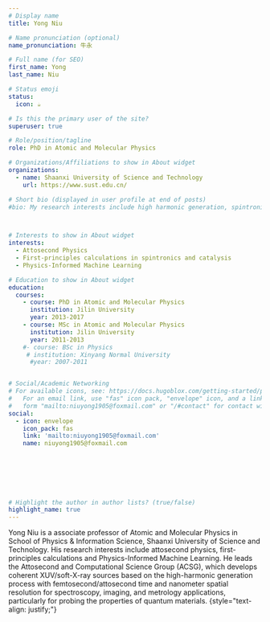 ```yaml
---
# Display name
title: Yong Niu

# Name pronunciation (optional)
name_pronunciation: 牛永 

# Full name (for SEO)
first_name: Yong
last_name: Niu

# Status emoji
status:
  icon: ☕️

# Is this the primary user of the site?
superuser: true

# Role/position/tagline
role: PhD in Atomic and Molecular Physics

# Organizations/Affiliations to show in About widget
organizations:
  - name: Shaanxi University of Science and Technology
    url: https://www.sust.edu.cn/

# Short bio (displayed in user profile at end of posts)
#bio: My research interests include high harmonic generation, spintronics and density functional theory.



# Interests to show in About widget
interests:
  - Attosecond Physics
  - First-principles calculations in spintronics and catalysis
  - Physics-Informed Machine Learning

# Education to show in About widget
education:
  courses:
    - course: PhD in Atomic and Molecular Physics
      institution: Jilin University
      year: 2013-2017
    - course: MSc in Atomic and Molecular Physics
      institution: Jilin University
      year: 2011-2013
    #- course: BSc in Physics
     # institution: Xinyang Normal University
      #year: 2007-2011


# Social/Academic Networking
# For available icons, see: https://docs.hugoblox.com/getting-started/page-builder/#icons
#   For an email link, use "fas" icon pack, "envelope" icon, and a link in the
#   form "mailto:niuyong1905@foxmail.com" or "/#contact" for contact widget.
social:
  - icon: envelope
    icon_pack: fas
    link: 'mailto:niuyong1905@foxmail.com'
    name: niuyong1905@foxmail.com
    
   
   

 
  

# Highlight the author in author lists? (true/false)
highlight_name: true
---
```


Yong Niu is a associate professor of Atomic and Molecular Physics in School of Physics & Information Science, Shaanxi University of Science and Technology. His research interests include attosecond physics, first-principles calculations and Physics-Informed Machine Learning. He leads the Attosecond and Computational Science Group (ACSG), which develops coherent XUV/soft-X-ray sources based on the high-harmonic generation process with femtosecond/attosecond time and nanometer spatial resolution for spectroscopy, imaging, and metrology applications, particularly for probing the properties of quantum materials. 
{style="text-align: justify;"}
